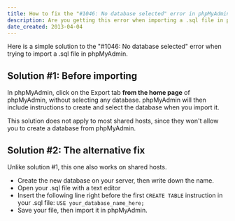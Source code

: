 ```yaml
---
title: How to fix the "#1046: No database selected" error in phpMyAdmin
description: Are you getting this error when importing a .sql file in phpMyAdmin? Here's how you can solve it.
date_created: 2013-04-04
---
```


Here is a simple solution to the "#1046: No database selected" error when trying to import a .sql file in phpMyAdmin.

## Solution #1: Before importing

In phpMyAdmin, click on the Export tab **from the home page** of phpMyAdmin, without selecting any database. phpMyAdmin will then include instructions to create and select the database when you import it.

This solution does not apply to most shared hosts, since they won't allow you to create a database from phpMyAdmin.

## Solution #2: The alternative fix

Unlike solution #1, this one also works on shared hosts.

- Create the new database on your server, then write down the name.
- Open your .sql file with a text editor
- Insert the following line right before the first `CREATE TABLE` instruction in your .sql file: `USE your_database_name_here;`
- Save your file, then import it in phpMyAdmin.

